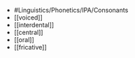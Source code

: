 - #Linguistics/Phonetics/IPA/Consonants
- [[voiced]]
- [[interdental]]
- [[central]]
- [[oral]]
- [[fricative]]